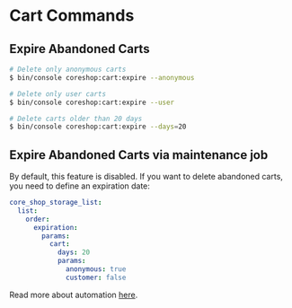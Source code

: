 # Cart Commands

## Expire Abandoned Carts

```bash
# Delete only anonymous carts
$ bin/console coreshop:cart:expire --anonymous

# Delete only user carts
$ bin/console coreshop:cart:expire --user

# Delete carts older than 20 days
$ bin/console coreshop:cart:expire --days=20
```

## Expire Abandoned Carts via maintenance job

By default, this feature is disabled.
If you want to delete abandoned carts, you need to define an expiration date:

```yml
core_shop_storage_list:
  list:
    order:
      expiration:
        params:
          cart:
            days: 20
            params:
              anonymous: true
              customer: false

```

Read more about automation [here](../../02_User_Documentation/10_Automation/index.md).